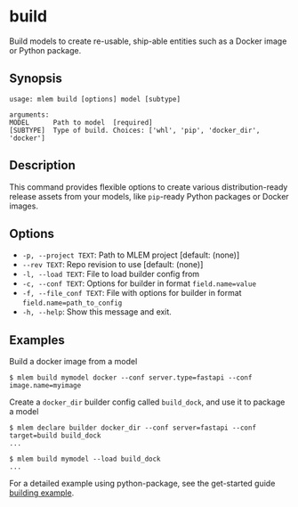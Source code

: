 # build

Build models to create re-usable, ship-able entities such as a Docker image or
Python package.

## Synopsis

```usage
usage: mlem build [options] model [subtype]

arguments:
MODEL      Path to model  [required]
[SUBTYPE]  Type of build. Choices: ['whl', 'pip', 'docker_dir', 'docker']
```

## Description

This command provides flexible options to create various distribution-ready
release assets from your models, like `pip`-ready Python packages or Docker
images.

## Options

- `-p, --project TEXT`: Path to MLEM project [default: (none)]
- `--rev TEXT`: Repo revision to use [default: (none)]
- `-l, --load TEXT`: File to load builder config from
- `-c, --conf TEXT`: Options for builder in format `field.name=value`
- `-f, --file_conf TEXT`: File with options for builder in format
  `field.name=path_to_config`
- `-h, --help`: Show this message and exit.

## Examples

Build a docker image from a model

```cli
$ mlem build mymodel docker --conf server.type=fastapi --conf image.name=myimage
```

Create a `docker_dir` builder config called `build_dock`, and use it to package
a model

```cli
$ mlem declare builder docker_dir --conf server=fastapi --conf target=build build_dock
...

$ mlem build mymodel --load build_dock
...
```

For a detailed example using python-package, see the get-started guide
[building example](/doc/get-started/building).
